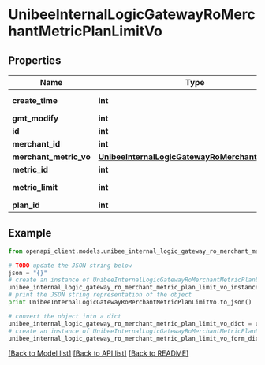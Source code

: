 # UnibeeInternalLogicGatewayRoMerchantMetricPlanLimitVo


## Properties

Name | Type | Description | Notes
------------ | ------------- | ------------- | -------------
**create_time** | **int** | create utc time | [optional] 
**gmt_modify** | **int** | update time | [optional] 
**id** | **int** | id | [optional] 
**merchant_id** | **int** | merchantId | [optional] 
**merchant_metric_vo** | [**UnibeeInternalLogicGatewayRoMerchantMetricVo**](UnibeeInternalLogicGatewayRoMerchantMetricVo.md) |  | [optional] 
**metric_id** | **int** | metricId | [optional] 
**metric_limit** | **int** | plan metric limit | [optional] 
**plan_id** | **int** | plan_id | [optional] 

## Example

```python
from openapi_client.models.unibee_internal_logic_gateway_ro_merchant_metric_plan_limit_vo import UnibeeInternalLogicGatewayRoMerchantMetricPlanLimitVo

# TODO update the JSON string below
json = "{}"
# create an instance of UnibeeInternalLogicGatewayRoMerchantMetricPlanLimitVo from a JSON string
unibee_internal_logic_gateway_ro_merchant_metric_plan_limit_vo_instance = UnibeeInternalLogicGatewayRoMerchantMetricPlanLimitVo.from_json(json)
# print the JSON string representation of the object
print UnibeeInternalLogicGatewayRoMerchantMetricPlanLimitVo.to_json()

# convert the object into a dict
unibee_internal_logic_gateway_ro_merchant_metric_plan_limit_vo_dict = unibee_internal_logic_gateway_ro_merchant_metric_plan_limit_vo_instance.to_dict()
# create an instance of UnibeeInternalLogicGatewayRoMerchantMetricPlanLimitVo from a dict
unibee_internal_logic_gateway_ro_merchant_metric_plan_limit_vo_form_dict = unibee_internal_logic_gateway_ro_merchant_metric_plan_limit_vo.from_dict(unibee_internal_logic_gateway_ro_merchant_metric_plan_limit_vo_dict)
```
[[Back to Model list]](../README.md#documentation-for-models) [[Back to API list]](../README.md#documentation-for-api-endpoints) [[Back to README]](../README.md)


